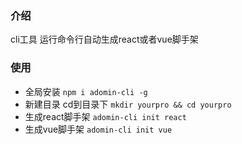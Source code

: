 ### 介绍
cli工具 运行命令行自动生成react或者vue脚手架

### 使用
* 全局安装 `npm i adomin-cli -g`
* 新建目录 cd到目录下 `mkdir yourpro && cd yourpro`
* 生成react脚手架 `adomin-cli init react`
* 生成vue脚手架 `adomin-cli init vue`
